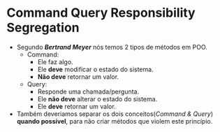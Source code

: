 # Command Query Responsibility Segregation

- Segundo _**Bertrand Meyer**_ nós temos 2 tipos de métodos em POO.
  - Command:
    - Ele faz algo.
    - Ele **deve** modificar o estado do sistema.
    - **Não deve** retornar um valor.
  - Query:
    - Responde uma chamada/pergunta.
    - Ele **não deve** alterar o estado do sistema.
    - Ele **deve** retornar um valor.
- Também deveriamos separar os dois conceitos(_Command & Query_) **quando possível**, para não criar métodos que violem este princípio.
